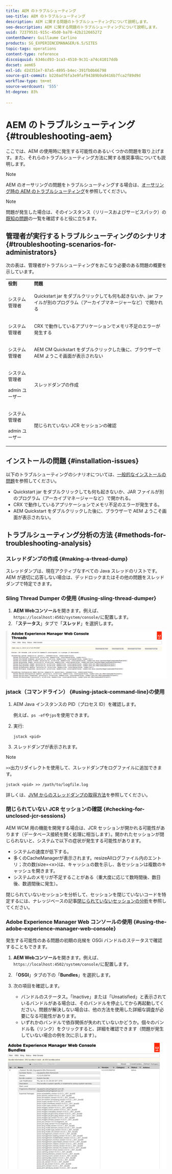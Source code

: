 ```yaml
---
title: AEM のトラブルシューティング
seo-title: AEM のトラブルシューティング
description: AEM に関する問題のトラブルシューティングについて説明します。
seo-description: AEM に関する問題のトラブルシューティングについて説明します。
uuid: 72379531-915c-45d0-ba70-42b212665272
contentOwner: Guillaume Carlino
products: SG_EXPERIENCEMANAGER/6.5/SITES
topic-tags: operations
content-type: reference
discoiquuid: 6346cd93-1ca3-4510-9c31-a74c41017ddb
docset: aem65
exl-id: d2d351e7-87a5-4895-b4ec-391fb0b66798
source-git-commit: b220adf6fa3e9faf94389b9a9416b7fca2f89d9d
workflow-type: tm+mt
source-wordcount: '555'
ht-degree: 83%

---
```


# AEM のトラブルシューティング {#troubleshooting-aem}

ここでは、AEM の使用時に発生する可能性のあるいくつかの問題を取り上げます。また、それらのトラブルシューティング方法に関する推奨事項についても説明します。

>[!NOTE]
>
>AEM のオーサリングの問題をトラブルシューティングする場合は、[オーサリング時の AEM のトラブルシューティング](/help/sites-authoring/troubleshooting.md)を参照してください。

>[!NOTE]
>
>問題が発生した場合は、そのインスタンス（リリースおよびサービスパック）の[既知の問題](/help/release-notes/known-issues.md)の一覧を確認すると役に立ちます。

## 管理者が実行するトラブルシューティングのシナリオ  {#troubleshooting-scenarios-for-administrators}

次の表は、管理者がトラブルシューティングをおこなう必要のある問題の概要を示しています。

<table>
 <tbody>
  <tr>
   <td><strong>役割</strong></td>
   <td><strong>問題 </strong></td>
  </tr>
  <tr>
   <td>システム管理者</td>
   <td><p>Quickstart jar をダブルクリックしても何も起きないか、jar ファイルが別のプログラム（アーカイブマネージャーなど）で開かれる</p> </td>
  </tr>
  <tr>
   <td><p>システム管理者</p> </td>
   <td><p>CRX で動作しているアプリケーションでメモリ不足のエラーが発生する</p> </td>
  </tr>
  <tr>
   <td><p>システム管理者</p> </td>
   <td><p>AEM CM Quickstart をダブルクリックした後に、ブラウザーで AEM ようこそ画面が表示されない</p> </td>
  </tr>
  <tr>
   <td><p>システム管理者</p> <p>admin ユーザー</p> </td>
   <td><p>スレッドダンプの作成</p> </td>
  </tr>
  <tr>
   <td><p>システム管理者</p> <p>admin ユーザー</p> </td>
   <td><p>閉じられていない JCR セッションの確認</p> </td>
  </tr>
 </tbody>
</table>

## インストールの問題  {#installation-issues}

以下のトラブルシューティングのシナリオについては、[一般的なインストールの問題](/help/sites-deploying/troubleshooting.md#common-installation-issues)を参照してください。

* Quickstart jar をダブルクリックしても何も起きないか、JAR ファイルが別のプログラム（アーカイブマネージャーなど）で開かれる。
* CRX で動作しているアプリケーションでメモリ不足のエラーが発生する。
* AEM Quickstart をダブルクリックした後に、ブラウザーで AEM ようこそ画面が表示されない。

## トラブルシューティング分析の方法  {#methods-for-troubleshooting-analysis}

### スレッドダンプの作成 {#making-a-thread-dump}

スレッドダンプは、現在アクティブなすべての Java スレッドのリストです。AEM が適切に応答しない場合は、デッドロックまたはその他の問題をスレッドダンプで特定できます。

### Sling Thread Dumper の使用  {#using-sling-thread-dumper}

1. **AEM Webコンソール**&#x200B;を開きます。例えば、`https://localhost:4502/system/console/`に配置します。
1. 「**ステータス**」タブで「**スレッド**」を選択します。

![screen_shot_2012-02-13at43925pm](assets/screen_shot_2012-02-13at43925pm.png)

### jstack（コマンドライン） {#using-jstack-command-line}の使用

1. AEM Java インスタンスの PID（プロセス ID）を確認します。

   例えば、`ps -ef`や`jps`を使用できます。

1. 実行:

   `jstack <pid>`

1. スレッドダンプが表示されます。

>[!NOTE]
>
>`>>`出力リダイレクトを使用して、スレッドダンプをログファイルに追加できます。
>
>`jstack <pid> >> /path/to/logfile.log`

詳しくは、[JVM からのスレッドダンプの取得方法](https://helpx.adobe.com/cq/kb/TakeThreadDump.html)を参照してください。

### 閉じられていない JCR セッションの確認 {#checking-for-unclosed-jcr-sessions}

AEM WCM 用の機能を開発する場合は、JCR セッションが開かれる可能性があります（データベース接続を開く処理に相当します）。開かれたセッションが閉じられないと、システムで以下の症状が発生する可能性があります。

* システムの速度が低下する。
* 多くのCacheManagerが表示されます。resizeAllログファイル内のエントリ；次の数(size=&lt;x>)は、キャッシュの数を示し、各セッションは複数のキャッシュを開きます。
* システムのメモリが不足することがある（重大度に応じて数時間後、数日後、数週間後に発生）。

閉じられていないセッションを分析して、セッションを閉じていないコードを特定するには、ナレッジベースの記事[閉じられていないセッションの分析](https://helpx.adobe.com/crx/kb/AnalyzeUnclosedSessions.html)を参照してください。

### Adobe Experience Manager Web コンソールの使用  {#using-the-adobe-experience-manager-web-console}

発生する可能性のある問題の初期の兆候を OSGi バンドルのステータスで確認することもできます。

1. **AEM Webコンソール**&#x200B;を開きます。例えば、`https://localhost:4502/system/console/`に配置します。
1. 「**OSGI**」タブの下の「**Bundles**」を選択します。
1. 次の項目を確認します。

   * バンドルのステータス。「Inactive」または「Unsatisfied」と表示されているバンドルがある場合は、そのバンドルを停止してから再起動してください。問題が解決しない場合は、他の方法を使用した詳細な調査が必要になる可能性があります。
   * いずれかのバンドルで依存関係が失われていないかどうか。個々のバンドル名（リンク）をクリックすると、詳細を確認できます（問題が発生していない場合の例を次に示します）。

![screen_shot_2012-02-13at44706pm](assets/screen_shot_2012-02-13at44706pm.png)

